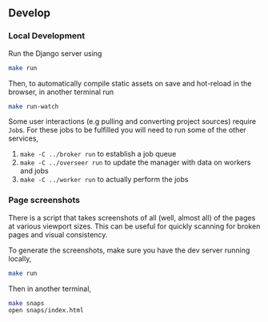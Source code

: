## Develop

### Local Development

Run the Django server using

``` sh
make run
```

Then, to automatically compile static assets on save and hot-reload in the browser, in another terminal run

``` sh
make run-watch
```

Some user interactions (e.g pulling and converting project sources) require `Job`s. For these jobs to be fulfilled you will need to run some of the other services,

1. `make -C ../broker run` to establish a job queue
2. `make -C ../overseer run` to update the manager with data on workers and jobs
3. `make -C ../worker run` to actually perform the jobs

### Page screenshots

There is a script that takes screenshots of all (well, almost all) of the pages at various viewport sizes. This can be useful for quickly scanning for broken pages and visual consistency. 

To generate the screenshots, make sure you have the dev server running locally,

```sh
make run
```

Then in another terminal,

```sh
make snaps
open snaps/index.html
```
